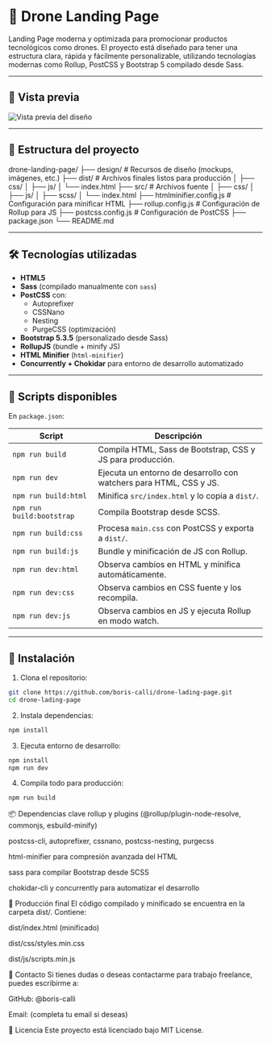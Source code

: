 # 🚁 Drone Landing Page

Landing Page moderna y optimizada para promocionar productos tecnológicos como drones. El proyecto está diseñado para tener una estructura clara, rápida y fácilmente personalizable, utilizando tecnologías modernas como Rollup, PostCSS y Bootstrap 5 compilado desde Sass.

---

## 📸 Vista previa

![Vista previa del diseño](./design/preview.png) <!-- Reemplaza con una imagen real si tienes una -->

---

## 📂 Estructura del proyecto

drone-landing-page/
├── design/ # Recursos de diseño (mockups, imágenes, etc.)
├── dist/ # Archivos finales listos para producción
│ ├── css/
│ ├── js/
│ └── index.html
├── src/ # Archivos fuente
│ ├── css/
│ ├── js/
│ ├── scss/
│ └── index.html
├── htmlminifier.config.js # Configuración para minificar HTML
├── rollup.config.js # Configuración de Rollup para JS
├── postcss.config.js # Configuración de PostCSS
├── package.json
└── README.md

---

## 🛠️ Tecnologías utilizadas

- **HTML5**
- **Sass** (compilado manualmente con `sass`)
- **PostCSS** con:
  - Autoprefixer
  - CSSNano
  - Nesting
  - PurgeCSS (optimización)
- **Bootstrap 5.3.5** (personalizado desde Sass)
- **RollupJS** (bundle + minify JS)
- **HTML Minifier** (`html-minifier`)
- **Concurrently + Chokidar** para entorno de desarrollo automatizado

---

## 🚀 Scripts disponibles

En `package.json`:

| Script               | Descripción |
|----------------------|-------------|
| `npm run build`      | Compila HTML, Sass de Bootstrap, CSS y JS para producción. |
| `npm run dev`        | Ejecuta un entorno de desarrollo con watchers para HTML, CSS y JS. |
| `npm run build:html` | Minifica `src/index.html` y lo copia a `dist/`. |
| `npm run build:bootstrap` | Compila Bootstrap desde SCSS. |
| `npm run build:css`  | Procesa `main.css` con PostCSS y exporta a `dist/`. |
| `npm run build:js`   | Bundle y minificación de JS con Rollup. |
| `npm run dev:html`   | Observa cambios en HTML y minifica automáticamente. |
| `npm run dev:css`    | Observa cambios en CSS fuente y los recompila. |
| `npm run dev:js`     | Observa cambios en JS y ejecuta Rollup en modo watch. |

---

## 🔧 Instalación

1. Clona el repositorio:

```bash
git clone https://github.com/boris-calli/drone-lading-page.git
cd drone-lading-page
```
2. Instala dependencias:

```bash
npm install
```
3. Ejecuta entorno de desarrollo:

```bash
npm install
npm run dev
```
4. Compila todo para producción:

```bash
npm run build
```
📦 Dependencias clave
rollup y plugins (@rollup/plugin-node-resolve, commonjs, esbuild-minify)

postcss-cli, autoprefixer, cssnano, postcss-nesting, purgecss

html-minifier para compresión avanzada del HTML

sass para compilar Bootstrap desde SCSS

chokidar-cli y concurrently para automatizar el desarrollo

🧪 Producción final
El código compilado y minificado se encuentra en la carpeta dist/. Contiene:

dist/index.html (minificado)

dist/css/styles.min.css

dist/js/scripts.min.js

📩 Contacto
Si tienes dudas o deseas contactarme para trabajo freelance, puedes escribirme a:

GitHub: @boris-calli

Email: (completa tu email si deseas)

📄 Licencia
Este proyecto está licenciado bajo MIT License.
